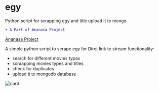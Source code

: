 # egy
 Python script for scrapping egy  and title upload it to mongo 
 
```diff
+ A Part of Ananasa Project
```

[Ananasa Project](https://github.com/BDR-Pro/ananasa-project)


A simple python script to scrape egy for Diret link to stream
functionality:
- search for different movies types
- scraapping movies types and titles
- check for duplicates
- upload it to mongodb database


![card](https://github-readme-stats.vercel.app/api/pin?username=BDR-PRO&repo=egy&title_color=fff&icon_color=f9f9f9&text_color=9f9f9f&bg_color=151515)
